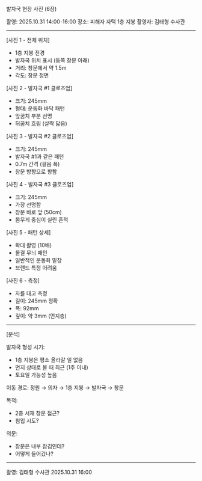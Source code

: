 발자국 현장 사진 (6장)

촬영: 2025.10.31 14:00-16:00
장소: 피해자 자택 1층 지붕
촬영자: 김태형 수사관

---

[사진 1 - 전체 위치]
- 1층 지붕 전경
- 발자국 위치 표시 (동쪽 창문 아래)
- 거리: 창문에서 약 1.5m
- 각도: 창문 정면

[사진 2 - 발자국 #1 클로즈업]
- 크기: 245mm
- 형태: 운동화 바닥 패턴
- 앞꿈치 부분 선명
- 뒤꿈치 흐림 (살짝 닳음)

[사진 3 - 발자국 #2 클로즈업]
- 크기: 245mm
- 발자국 #1과 같은 패턴
- 0.7m 간격 (걸음 폭)
- 창문 방향으로 향함

[사진 4 - 발자국 #3 클로즈업]
- 크기: 245mm
- 가장 선명함
- 창문 바로 앞 (50cm)
- 몸무게 중심이 실린 흔적

[사진 5 - 패턴 상세]
- 확대 촬영 (10배)
- 물결 무늬 패턴
- 일반적인 운동화 밑창
- 브랜드 특정 어려움

[사진 6 - 측정]
- 자를 대고 측정
- 길이: 245mm 정확
- 폭: 92mm
- 깊이: 약 3mm (먼지층)

---

[분석]

발자국 형성 시기:
- 1층 지붕은 평소 올라갈 일 없음
- 먼지 상태로 볼 때 최근 (1주 이내)
- 토요일 가능성 높음

이동 경로:
정원 → 의자 → 1층 지붕 → 발자국 → 창문

목적:
- 2층 서재 창문 접근?
- 침입 시도?

의문:
- 창문은 내부 잠김인데?
- 어떻게 들어갔나?

---
촬영: 김태형 수사관
2025.10.31 16:00